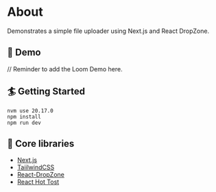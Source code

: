 # About
Demonstrates a simple file uploader using Next.js and React DropZone.

## 🚀 Demo
// Reminder to add the Loom Demo here.

## 🏄 Getting Started
```
nvm use 20.17.0
npm install
npm run dev
```

## 🔧 Core libraries
- [Next.js](https://nextjs.org/)
- [TaiilwindCSS](https://tailwindcss.com/)
- [React-DropZone](https://react-dropzone.js.org/)
- [React Hot Tost](https://react-hot-toast.com/)
